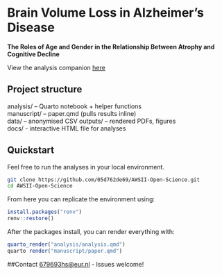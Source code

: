 # Brain Volume Loss in Alzheimer’s Disease  
**The Roles of Age and Gender in the Relationship Between Atrophy and Cognitive Decline**

View the analysis companion [here](https://05d762de69.github.io/AWSII-Open-Science/analysis.html)

## Project structure

analysis/    – Quarto notebook + helper functions  
manuscript/  – paper.qmd (pulls results inline)  
data/        – anonymised CSV 
outputs/     – rendered PDFs, figures  
docs/        - interactive HTML file for analyses

## Quickstart

Feel free to run the analyses in your local environment.

```bash
git clone https://github.com/05d762de69/AWSII-Open-Science.git
cd AWSII-Open-Science
```

From here you can replicate the environment using:

```r
install.packages("renv")
renv::restore()            
```

After the packages install, you can render everything with:

```r
quarto_render("analysis/analysis.qmd")
quarto render("manuscript/paper.qmd")
```


##Contact
679693hs@eur.nl  - Issues welcome!
